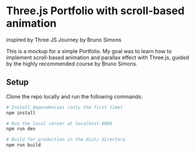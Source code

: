 # Three.js Portfolio with scroll-based animation 

inspired by Three JS Journey by Bruno Simons

This is a mockup for a simple Portfolio. 
My goal was to learn how to implement scroll-based animation and parallax effect with Three.js, guided by the highly recommended course by Bruno Simons.  


## Setup
Clone the repo locally and run the following commands:

``` bash
# Install dependencies (only the first time)
npm install

# Run the local server at localhost:8080
npm run dev

# Build for production in the dist/ directory
npm run build
```
